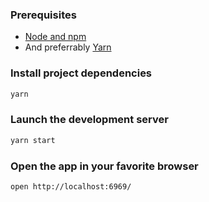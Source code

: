 ### Prerequisites

- [Node and npm](https://nodejs.org/en/download/)
- And preferrably [Yarn](https://yarnpkg.com/lang/en/docs/install/)

### Install project dependencies

```bash
yarn
```

### Launch the development server

```bash
yarn start
```

### Open the app in your favorite browser

```bash
open http://localhost:6969/
```
